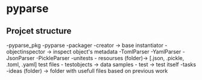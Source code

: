 # pyparse

## Projcet structure

-pyparse_pkg
    -pyparse
        -packager
            -creator -> base instantiator
            -objectinspector -> inspect object's metadata
        -TomlParser 
        -YamlParser
        -JsonParser
        -PickleParser
    -unitests
        - resourses (folder)-> [.json, .pickle, .toml, .yaml] test files
        - testobjects -> data samples
        - test -> test itself
    -tasks
    -ideas (folder) -> folder with usefull files based on previous work
